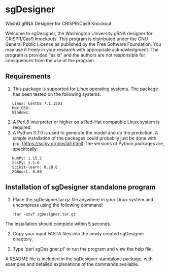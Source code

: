 # sgDesigner
WashU gRNA Designer for CRISPR/Cas9 Knockout

Welcome to sgDesigner, the Washington University gRNA designer for CRISPR/Cas9 knockouts. This program is distributed under the GNU General Public License as published by the Free Software Foundation. You may use it freely in your research with appropriate acknowledgment. The program is provided "as is" and the authors are not responsible for consquences from the use of the program.

## Requirements

1. This package is supported for *Linux* operating systems. The package has been tested on the following systems:

```
   Linux: CentOS 7.1.1503
   Mac OSX:
   Windows:
```

2. A Perl 5 interpreter or higher on a Red-Hat compatible Linux system is required.
3. A Python 3.7.0 is used to generate the model and do the prediction. A simple installation of the packages could probabily just be done with pip. (https://scipy.org/install.html) The versions of Python packages are, specifically:

```
   NumPy: 1.15.2
   SciPy: 1.1.0
   Scikit-learn: 0.20.0
   XGBoost: 0.80
```

## Installation of sgDesigner standalone program

1. Place the sgDesigner.tar.gz file anywhere in your Linux system and uncompress using the following command:

```
   'tar -xzvf sgDesigner.tar.gz'
```
   The installation should complete within 5 seconds.

2. Copy your input FASTA files into the newly created sgDesigner directory.

3. Type 'perl sgDesigner.pl' to run the program and view the help file.

A README file is included in the sgDesigner standalone package, with examples and detailed explanations of the commands available.

